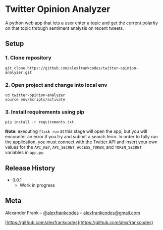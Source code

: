 # Twitter Opinion Analyzer
A python web app that lets a user enter a topic and get the current polarity on that topic through sentiment analysis on recent tweets.

## Setup

### 1. Clone repository

```
git clone https://github.com/alexfrankcodes/twitter-opinion-analyzer.git
```

### 2. Open project and change into local env

```
cd twitter-opinion-analyzer
source env/Scripts/activate
```

### 3. Install requirements using pip

```
pip install -r requirements.txt 
```

__Note__: executing `flask run` at this stage will open the app, but you will encounter an error if you try and submit a search term. In order to fully run the application, you must [connect with the Twitter API](https://developer.twitter.com/en/docs/basics/getting-started) and insert your own values for the `API_KEY`, `API_SECRET`, `ACCESS_TOKEN`, and `TOKEN_SECRET` variables in `app.py`.


## Release History

* 0.0.1
    * Work in progress

## Meta

Alexander Frank – [@alexfrankcodes](https://twitter.com/alexfrankcodes) – alexfrankcodes@gmail.com

[https://github.com/alexfrankcodes](https://github.com/alexfrankcodes)

